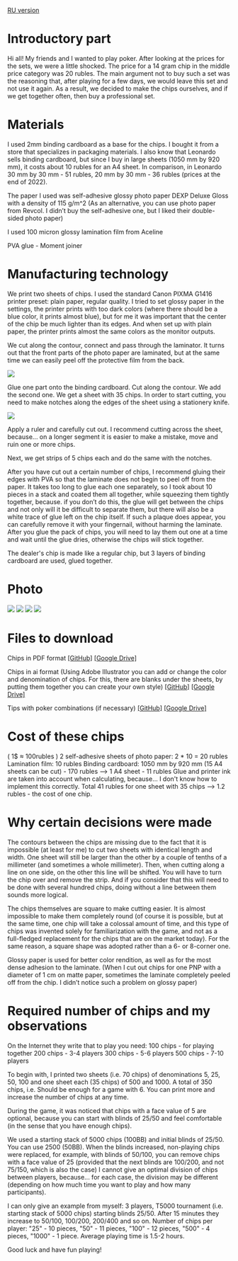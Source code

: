 [RU version](https://github.com/K1rush4/PNP-Poker-chips-RU)

# Introductory part
Hi all! My friends and I wanted to play poker. After looking at the prices for the sets, we were a little shocked. The price for a 14 gram chip in the middle price category was 20 rubles. The main argument not to buy such a set was the reasoning that, after playing for a few days, we would leave this set and not use it again. As a result, we decided to make the chips ourselves, and if we get together often, then buy a professional set.

# Materials
I used 2mm binding cardboard as a base for the chips. I bought it from a store that specializes in packaging materials. I also know that Leonardo sells binding cardboard, but since I buy in large sheets (1050 mm by 920 mm), it costs about 10 rubles for an A4 sheet. In comparison, in Leonardo 30 mm by 30 mm - 51 rubles, 20 mm by 30 mm - 36 rubles (prices at the end of 2022).

The paper I used was self-adhesive glossy photo paper DEXP Deluxe Gloss with a density of 115 g/m^2 (As an alternative, you can use photo paper from Revcol. I didn’t buy the self-adhesive one, but I liked their double-sided photo paper)

I used 100 micron glossy lamination film from Aceline

PVA glue - Moment joiner

# Manufacturing technology
We print two sheets of chips. I used the standard Canon PIXMA G1416 printer preset: plain paper, regular quality. I tried to set glossy paper in the settings, the printer prints with too dark colors (where there should be a blue color, it prints almost blue), but for me it was important that the center of the chip be much lighter than its edges. And when set up with plain paper, the printer prints almost the same colors as the monitor outputs.

We cut along the contour, connect and pass through the laminator. It turns out that the front parts of the photo paper are laminated, but at the same time we can easily peel off the protective film from the back.

![](/images/xlSkIKd.png)

Glue one part onto the binding cardboard. Cut along the contour. We add the second one. We get a sheet with 35 chips.
In order to start cutting, you need to make notches along the edges of the sheet using a stationery knife.

![](/images/Bk2nPTI.png)

Apply a ruler and carefully cut out. I recommend cutting across the sheet, because... on a longer segment it is easier to make a mistake, move and ruin one or more chips.

Next, we get strips of 5 chips each and do the same with the notches.

After you have cut out a certain number of chips, I recommend gluing their edges with PVA so that the laminate does not begin to peel off from the paper. It takes too long to glue each one separately, so I took about 10 pieces in a stack and coated them all together, while squeezing them tightly together, because. if you don’t do this, the glue will get between the chips and not only will it be difficult to separate them, but there will also be a white trace of glue left on the chip itself. If such a plaque does appear, you can carefully remove it with your fingernail, without harming the laminate. After you glue the pack of chips, you will need to lay them out one at a time and wait until the glue dries, otherwise the chips will stick together.

The dealer's chip is made like a regular chip, but 3 layers of binding cardboard are used, glued together.

# Photo
![](/images/A1ZEKXV.jpeg)
![](/images/fIqnV5r.jpeg)
![](/images/pITYJ9I.jpeg)
![](/images/1Xtl7NT.jpeg)

# Files to download
Chips in PDF format
[[GitHub]](/Chips.pdf)
[[Google Drive]](https://drive.google.com/file/d/1jsnmEtKxlIChUtMo3aRqHc_qG6SA60tn/view)

Chips in ai format (Using Adobe Illustrator you can add or change the color and denomination of chips. For this, there are blanks under the sheets, by putting them together you can create your own style)
[[GitHub]](/Chips.ai)
[[Google Drive]](https://drive.google.com/file/d/1aLIXy83RlnaNhYhE7dzGS5u-4sd1louu/view)

Tips with poker combinations (if necessary)
[[GitHub]](/Combinations.pdf)
[[Google Drive]](https://drive.google.com/file/d/1NvRihj0tzSNZvRR_e9seO3vpjdG_Dqq5/view)

# Cost of these chips
( 1$ ≈ 100rubles )
2 self-adhesive sheets of photo paper: 2 * 10 = 20 rubles
Lamination film: 10 rubles
Binding cardboard: 1050 mm by 920 mm (15 A4 sheets can be cut) - 170 rubles --> 1 A4 sheet - 11 rubles
Glue and printer ink are taken into account when calculating, because... I don't know how to implement this correctly.
Total 41 rubles for one sheet with 35 chips --> 1.2 rubles - the cost of one chip.

# Why certain decisions were made
The contours between the chips are missing due to the fact that it is impossible (at least for me) to cut two sheets with identical length and width. One sheet will still be larger than the other by a couple of tenths of a millimeter (and sometimes a whole millimeter). Then, when cutting along a line on one side, on the other this line will be shifted. You will have to turn the chip over and remove the strip. And if you consider that this will need to be done with several hundred chips, doing without a line between them sounds more logical.

The chips themselves are square to make cutting easier. It is almost impossible to make them completely round (of course it is possible, but at the same time, one chip will take a colossal amount of time, and this type of chips was invented solely for familiarization with the game, and not as a full-fledged replacement for the chips that are on the market today). For the same reason, a square shape was adopted rather than a 6- or 8-corner one.

Glossy paper is used for better color rendition, as well as for the most dense adhesion to the laminate. (When I cut out chips for one PNP with a diameter of 1 cm on matte paper, sometimes the laminate completely peeled off from the chip. I didn’t notice such a problem on glossy paper)

# Required number of chips and my observations
On the Internet they write that to play you need:
100 chips - for playing together
200 chips - 3-4 players
300 chips - 5-6 players
500 chips - 7-10 players

To begin with, I printed two sheets (i.e. 70 chips) of denominations 5, 25, 50, 100 and one sheet each (35 chips) of 500 and 1000. A total of 350 chips, i.e. Should be enough for a game with 6. You can print more and increase the number of chips at any time.

During the game, it was noticed that chips with a face value of 5 are optional, because you can start with blinds of 25/50 and feel comfortable (in the sense that you have enough chips).

We used a starting stack of 5000 chips (100BB) and initial blinds of 25/50. You can use 2500 (50BB). When the blinds increased, non-playing chips were replaced, for example, with blinds of 50/100, you can remove chips with a face value of 25 (provided that the next blinds are 100/200, and not 75/150, which is also the case)
I cannot give an optimal division of chips between players, because... for each case, the division may be different (depending on how much time you want to play and how many participants).

I can only give an example from myself:
3 players, T5000 tournament (i.e. starting stack of 5000 chips) starting blinds 25/50. After 15 minutes they increase to 50/100, 100/200, 200/400 and so on.
Number of chips per player: "25" - 10 pieces, "50" - 11 pieces, "100" - 12 pieces, "500" - 4 pieces, "1000" - 1 piece.
Average playing time is 1.5-2 hours.

Good luck and have fun playing!
